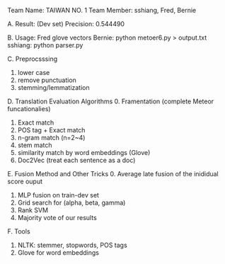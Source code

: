 Team Name: TAIWAN NO. 1 
Team Member: sshiang, Fred, Bernie

A. Result: (Dev set)
Precision: 0.544490

B. Usage:
Fred
glove vectors
Bernie:
python metoer6.py > output.txt
sshiang:
python parser.py


C. Preprocsssing
1. lower case
2. remove punctuation
3. stemming/lemmatization

D. Translation Evaluation Algorithms
0. Framentation (complete Meteor funcationalies)
1. Exact match
2. POS tag + Exact match
3. n-gram match (n=2~4)
4. stem match
5. similarity match by word embeddings (Glove)
6. Doc2Vec (treat each sentence as a doc)

E. Fusion Method and Other Tricks
0. Average late fusion of the inididual score ouput
1. MLP fusion on train-dev set
2. Grid search for (alpha, beta, gamma)
3. Rank SVM
4. Majority vote of our results

F. Tools
1. NLTK: stemmer, stopwords, POS tags
2. Glove for word embeddings

